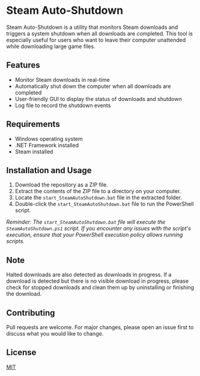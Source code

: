 # Steam Auto-Shutdown

Steam Auto-Shutdown is a utility that monitors Steam downloads and triggers a system shutdown when all downloads are completed. This tool is especially useful for users who want to leave their computer unattended while downloading large game files.

## Features

- Monitor Steam downloads in real-time
- Automatically shut down the computer when all downloads are completed
- User-friendly GUI to display the status of downloads and shutdown
- Log file to record the shutdown events

## Requirements

- Windows operating system
- .NET Framework installed
- Steam installed

## Installation and Usage

1. Download the repository as a ZIP file.
2. Extract the contents of the ZIP file to a directory on your computer.
3. Locate the `start_SteamAutoShutdown.bat` file in the extracted folder.
4. Double-click the `start_SteamAutoShutdown.bat` file to run the PowerShell script.

*Reminder: The `start_SteamAutoShutdown.bat` file will execute the `SteamAutoShutdown.ps1` script. If you encounter any issues with the script's execution, ensure that your PowerShell execution policy allows running scripts.*

## Note

Halted downloads are also detected as downloads in progress. If a download is detected but there is no visible download in progress, please check for stopped downloads and clean them up by uninstalling or finishing the download.

## Contributing

Pull requests are welcome. For major changes, please open an issue first to discuss what you would like to change.

## License

[MIT](https://choosealicense.com/licenses/mit/)
